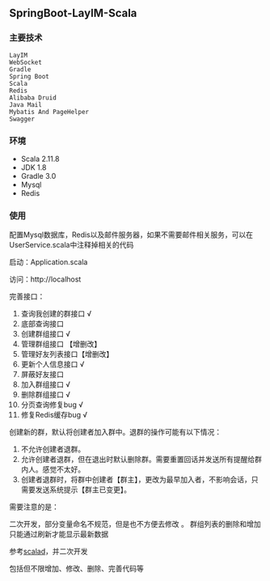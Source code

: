 ## SpringBoot-LayIM-Scala ###

### 主要技术 ### 

    LayIM
    WebSocket
    Gradle
    Spring Boot
    Scala
    Redis
    Alibaba Druid
    Java Mail
    Mybatis And PageHelper
    Swagger

### 环境 ###

* Scala 2.11.8
* JDK 1.8
* Gradle 3.0
* Mysql
* Redis 

### 使用 ###

配置Mysql数据库，Redis以及邮件服务器，如果不需要邮件相关服务，可以在UserService.scala中注释掉相关的代码

启动：Application.scala

访问：http://localhost

完善接口：

1. 查询我创建的群接口 √
2. 底部查询接口
3. 创建群组接口 √
4. 管理群组接口 【增删改】
5. 管理好友列表接口【增删改】
6. 更新个人信息接口 √
7. 屏蔽好友接口
8. 加入群组接口 √
9. 删除群组接口 √
10. 分页查询修复bug √
11. 修复Redis缓存bug √


创建新的群，默认将创建者加入群中。退群的操作可能有以下情况：

1. 不允许创建者退群。
2. 允许创建者退群，但在退出时默认删除群。需要重置回话并发送所有提醒给群内人。感觉不太好。
3. 创建者退群时，将群中创建者【群主】，更改为最早加入者，不影响会话，只需要发送系统提示【群主已变更】。

需要注意的是：

二次开发，部分变量命名不规范，但是也不方便去修改 。 
群组列表的删除和增加只能通过刷新才能显示最新数据

参考[scalad](https://github.com/scalad/LayIM)，并二次开发

包括但不限增加、修改、删除、完善代码等

